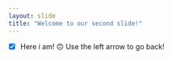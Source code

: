 ```yaml
---
layout: slide
title: "Welcome to our second slide!"
---
```

- [x] Here i am! :upside_down_face:
Use the left arrow to go back!

